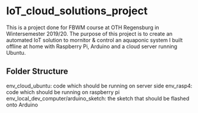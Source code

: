 
# IoT_cloud_solutions_project

This is a project done for FBWM course at OTH Regensburg in Wintersemester 2019/20. The purpose of this project is to create an automated IoT solution to mornitor & control an aquaponic system I built offline at home with Raspberry Pi, Arduino and a cloud server running Ubuntu.

## Folder Structure

env_cloud_ubuntu:                           code which should be running on server side
env_rasp4:                                  code which should be running on raspberry pi
env_local_dev_computer/arduino_sketch:      the sketch that should be flashed onto Arduino
